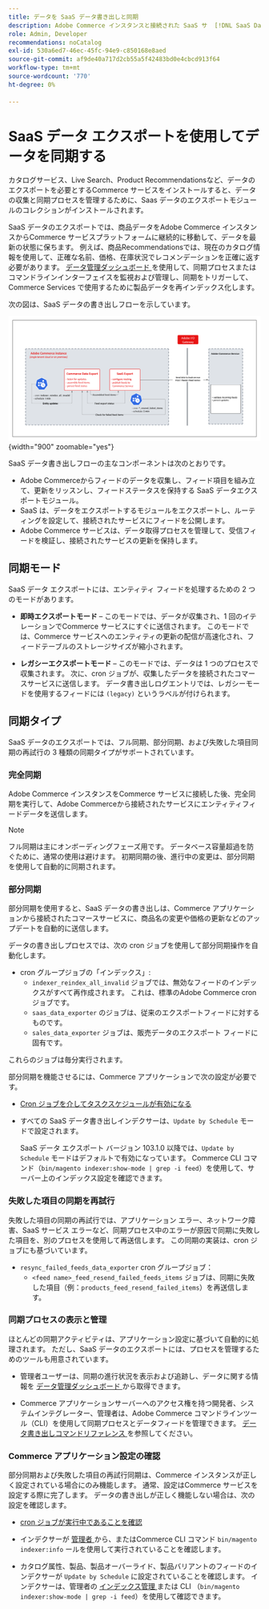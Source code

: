 ```yaml
---
title: データを SaaS データ書き出しと同期
description: Adobe Commerce インスタンスと接続された SaaS サ  [!DNL SaaS Data Export]  ビスとの間でデータを収集および同期する方法について説明します。
role: Admin, Developer
recommendations: noCatalog
exl-id: 530a6ed7-46ec-45fc-94e9-c850168e8aed
source-git-commit: af9de40a717d2cb55a5f42483bd0e4cbcd913f64
workflow-type: tm+mt
source-wordcount: '770'
ht-degree: 0%

---
```


# SaaS データ エクスポートを使用してデータを同期する

カタログサービス、Live Search、Product Recommendationsなど、データのエクスポートを必要とするCommerce サービスをインストールすると、データの収集と同期プロセスを管理するために、Saas データのエクスポートモジュールのコレクションがインストールされます。

SaaS データのエクスポートでは、商品データをAdobe Commerce インスタンスからCommerce サービスプラットフォームに継続的に移動して、データを最新の状態に保ちます。 例えば、商品Recommendationsでは、現在のカタログ情報を使用して、正確な名前、価格、在庫状況でレコメンデーションを正確に返す必要があります。 [ データ管理ダッシュボード ](https://experienceleague.adobe.com/en/docs/commerce-merchant-services/user-guides/data-services/catalog-sync) を使用して、同期プロセスまたはコマンドラインインターフェイスを監視および管理し、同期をトリガーして、Commerce Services で使用するために製品データを再インデックス化します。

次の図は、SaaS データの書き出しフローを示しています。

![Adobe Commerceの SaaS データ書き出し収集および同期フロー ](assets/data-export-flow.png){width="900" zoomable="yes"}

SaaS データ書き出しフローの主なコンポーネントは次のとおりです。

- Adobe Commerceからフィードのデータを収集し、フィード項目を組み立て、更新をリッスンし、フィードステータスを保持する SaaS データエクスポートモジュール。
- SaaS は、データをエクスポートするモジュールをエクスポートし、ルーティングを設定して、接続されたサービスにフィードを公開します。
- Adobe Commerce サービスは、データ取得プロセスを管理して、受信フィードを検証し、接続されたサービスの更新を保持します。

## 同期モード

SaaS データ エクスポートには、エンティティ フィードを処理するための 2 つのモードがあります。

- **即時エクスポートモード** – このモードでは、データが収集され、1 回のイテレーションでCommerce サービスにすぐに送信されます。 このモードでは、Commerce サービスへのエンティティの更新の配信が高速化され、フィードテーブルのストレージサイズが縮小されます。

- **レガシーエクスポートモード** – このモードでは、データは 1 つのプロセスで収集されます。 次に、cron ジョブが、収集したデータを接続されたコマースサービスに送信します。 データ書き出しログエントリでは、レガシーモードを使用するフィードには `(legacy)` というラベルが付けられます。

## 同期タイプ

SaaS データのエクスポートでは、フル同期、部分同期、および失敗した項目同期の再試行の 3 種類の同期タイプがサポートされています。

### 完全同期

Adobe Commerce インスタンスをCommerce サービスに接続した後、完全同期を実行して、Adobe Commerceから接続されたサービスにエンティティフィードデータを送信します。

>[!NOTE]
>
>フル同期は主にオンボーディングフェーズ用です。 データベース容量超過を防ぐために、通常の使用は避けます。 初期同期の後、進行中の変更は、部分同期を使用して自動的に同期されます。

### 部分同期

部分同期を使用すると、SaaS データの書き出しは、Commerce アプリケーションから接続されたコマースサービスに、商品名の変更や価格の更新などのアップデートを自動的に送信します。

データの書き出しプロセスでは、次の cron ジョブを使用して部分同期操作を自動化します。

- cron グループジョブの「インデックス」:
   - `indexer_reindex_all_invalid` ジョブでは、無効なフィードのインデックスがすべて再作成されます。 これは、標準のAdobe Commerce cron ジョブです。
   - `saas_data_exporter` のジョブは、従来のエクスポートフィードに対するものです。
   - `sales_data_exporter` ジョブは、販売データのエクスポート フィードに固有です。

これらのジョブは毎分実行されます。

部分同期を機能させるには、Commerce アプリケーションで次の設定が必要です。

- [Cron ジョブを介してタスクスケジュールが有効になる ](https://experienceleague.adobe.com/docs/commerce-operations/installation-guide/next-steps/configuration.html)

- すべての SaaS データ書き出しインデクサーは、`Update by Schedule` モードで設定されます。

  SaaS データ エクスポート バージョン 103.1.0 以降では、`Update by Schedule` モードはデフォルトで有効になっています。 Commerce CLI コマンド（`bin/magento indexer:show-mode | grep -i feed`）を使用して、サーバー上のインデックス設定を確認できます。

### 失敗した項目の同期を再試行

失敗した項目の同期の再試行では、アプリケーション エラー、ネットワーク障害、SaaS サービス エラーなど、同期プロセス中のエラーが原因で同期に失敗した項目を、別のプロセスを使用して再送信します。 この同期の実装は、cron ジョブにも基づいています。

- `resync_failed_feeds_data_exporter` cron グループジョブ：
   - `<feed name>_feed_resend_failed_feeds_items` ジョブは、同期に失敗した項目（例：`products_feed_resend_failed_items`）を再送信します。

### 同期プロセスの表示と管理

ほとんどの同期アクティビティは、アプリケーション設定に基づいて自動的に処理されます。 ただし、SaaS データのエクスポートには、プロセスを管理するためのツールも用意されています。

- 管理者ユーザーは、同期の進行状況を表示および追跡し、データに関する情報を [ データ管理ダッシュボード ](https://experienceleague.adobe.com/en/docs/commerce-admin/systems/data-transfer/data-dashboard) から取得できます。

- Commerce アプリケーションサーバーへのアクセス権を持つ開発者、システムインテグレーター、管理者は、Adobe Commerce コマンドラインツール（CLI）を使用して同期プロセスとデータフィードを管理できます。 [ データ書き出しコマンドリファレンス ](data-export-cli-commands.md) を参照してください。

### Commerce アプリケーション設定の確認

部分同期および失敗した項目の再試行同期は、Commerce インスタンスが正しく設定されている場合にのみ機能します。 通常、設定はCommerce サービスを設定する際に完了します。 データの書き出しが正しく機能しない場合は、次の設定を確認します。

- [cron ジョブが実行中であることを確認 ](https://experienceleague.adobe.com/en/docs/commerce-knowledge-base/kb/troubleshooting/miscellaneous/cron-readiness-check-issues)

- インデクサーが [ 管理者 ](https://experienceleague.adobe.com/en/docs/commerce-admin/systems/tools/index-management) から、またはCommerce CLI コマンド `bin/magento indexer:info` ールを使用して実行されていることを確認します。

- カタログ属性、製品、製品オーバーライド、製品バリアントのフィードのインデクサーが `Update by Schedule` に設定されていることを確認します。 インデクサーは、管理者の [ インデックス管理 ](https://experienceleague.adobe.com/en/docs/commerce-admin/systems/tools/index-management) または CLI （`bin/magento indexer:show-mode | grep -i feed`）を使用して確認できます。
